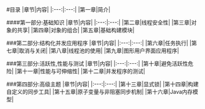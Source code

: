 #目录
|章节|内容|
|:---:|:---:|
|第一章|简介|

####第一部分:基础知识
|章节|内容|
|:---:|:---:|
|第二章|线程安全性|
|第三章|对象的共享|
|第四章|对象的组合|
|第五章|基础构建模块|

###第二部分:结构化并发应用程序
|章节|内容|
|:---:|:---:|
|第六章|任务执行|
|第七章|取消与关闭|
|第八章|线程池的使用|
|第九章|图形用户界面应用程序|

###第三部分:活跃性,性能与测试
|章节|内容|
|:---:|:---:|
|第十章|避免活跃性危险|
|第十一章|性能与可伸缩性|
|第十二章|并发程序的测试|

###第四部分:高级主题
|章节|内容|
|:---:|:---:|
|第十三章|显式锁|
|第十四章|构建自定义的同步工具|
|第十五章|原子变量与非阻塞同步机制|
|第十六章|Java内存模型|
